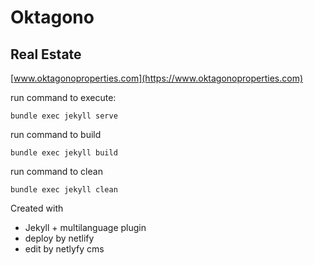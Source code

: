 # Oktagono
## Real Estate

[www.oktagonoproperties.com](https://www.oktagonoproperties.com)

run command to execute:
```
bundle exec jekyll serve
```



run command to build
```
bundle exec jekyll build
```

run command to clean
```
bundle exec jekyll clean 
```

Created with 
- Jekyll + multilanguage plugin 
- deploy by netlify 
- edit by netlyfy cms

